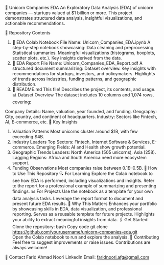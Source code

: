 🦄 Unicorn Companies EDA
An Exploratory Data Analysis (EDA) of unicorn companies — startups valued at $1 billion or more. This project demonstrates structured data analysis, insightful visualizations, and actionable recommendations.

📁 Repository Contents
1. 📓 EDA Colab Notebook
File Name: Unicorn_Companies_EDA.ipynb
A step-by-step notebook showcasing:
Data cleaning and preprocessing.
Statistical summaries.
Meaningful visualizations (histograms, boxplots, scatter plots, etc.).
Key insights derived from the data.
2. 📄 EDA Report
File Name: Unicorn_Companies_EDA_Report.pdf
A structured document summarizing:
Dataset overview.
Key insights with recommendations for startups, investors, and policymakers.
Highlights of trends across industries, funding patterns, and geographic distribution.
3. 📘 README.md
This file! Describes the project, its contents, and usage.
📊 Dataset Overview
The dataset includes 10 columns and 1,074 rows, covering:

Company Details: Name, valuation, year founded, and funding.
Geography: City, country, and continent of headquarters.
Industry: Sectors like Fintech, AI, E-commerce, etc.
📝 Key Insights
1. Valuation Patterns
Most unicorns cluster around $1B, with few exceeding $4B.
2. Industry Leaders
Top Sectors: Fintech, Internet Software & Services, E-commerce.
Emerging Fields: AI and Health show growth potential.
3. Geographic Trends
Leaders: North America (505 unicorns), Asia (258).
Lagging Regions: Africa and South America need more ecosystem support.
4. Funding Observations
Most companies raise between $0.1B–$0.5B.
🚀 How to Use This Repository
🔍 For Learning
Explore the Colab notebook to see how EDA is performed, including visualizations and insights.
Refer to the report for a professional example of summarizing and presenting findings.
📊 For Projects
Use the notebook as a template for your own data analysis tasks.
Leverage the report format to document and present future EDA results.
🌟 Why This Matters
Enhances your portfolio by showcasing skills in EDA, data visualization, and professional reporting.
Serves as a reusable template for future projects.
Highlights your ability to extract meaningful insights from data.
🖇 Get Started
Clone the repository:
bash
Copy code
git clone https://github.com/yourusername/unicorn-companies-eda.git  
Open the Colab notebook to run and explore the analysis.
🤝 Contributing
Feel free to suggest improvements or raise issues. Contributions are always welcome!

📧 Contact
Farid Ahmad Noori
LinkedIn
Email: faridnoori.afg@gmail.com
